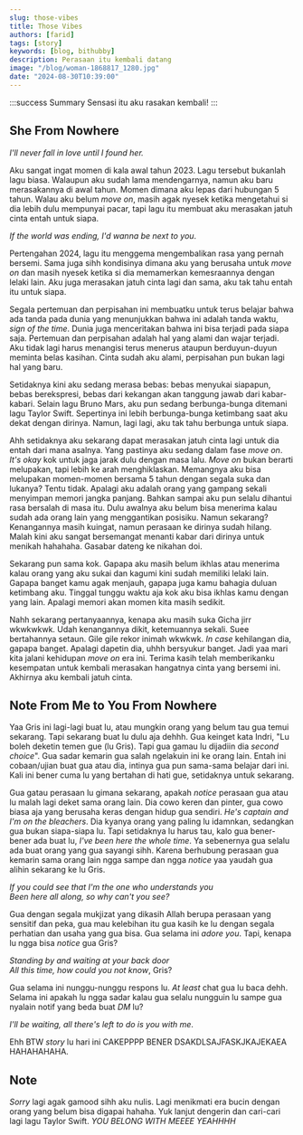 ```yaml
---
slug: those-vibes
title: Those Vibes
authors: [farid]
tags: [story]
keywords: [blog, bithubby]
description: Perasaan itu kembali datang
image: "/blog/woman-1868817_1280.jpg"
date: "2024-08-30T10:39:00"
---
```


:::success Summary
Sensasi itu aku rasakan kembali!
:::

<!-- truncate -->

## She From Nowhere

_I'll never fall in love until I found her._

Aku sangat ingat momen di kala awal tahun 2023. Lagu tersebut bukanlah lagu biasa. Walaupun aku sudah lama mendengarnya, namun aku baru merasakannya di awal tahun. Momen dimana aku lepas dari hubungan 5 tahun. Walau aku belum _move on_, masih agak nyesek ketika mengetahui si dia lebih dulu mempunyai pacar, tapi lagu itu membuat aku merasakan jatuh cinta entah untuk siapa.

_If the world was ending, I'd wanna be next to you_.

Pertengahan 2024, lagu itu menggema mengembalikan rasa yang pernah bersemi. Sama juga sihh kondisinya dimana aku yang berusaha untuk _move on_ dan masih nyesek ketika si dia memamerkan kemesraannya dengan lelaki lain. Aku juga merasakan jatuh cinta lagi dan sama, aku tak tahu entah itu untuk siapa.

Segala pertemuan dan perpisahan ini membuatku untuk terus belajar bahwa ada tanda pada dunia yang menunjukkan bahwa ini adalah tanda waktu, _sign of the time_. Dunia juga menceritakan bahwa ini bisa terjadi pada siapa saja. Pertemuan dan perpisahan adalah hal yang alami dan wajar terjadi. Aku tidak lagi harus menangisi terus menerus ataupun berduyun-duyun meminta belas kasihan. Cinta sudah aku alami, perpisahan pun bukan lagi hal yang baru.

Setidaknya kini aku sedang merasa bebas: bebas menyukai siapapun, bebas berekspresi, bebas dari kekangan akan tanggung jawab dari kabar-kabari. Selain lagu Bruno Mars, aku pun sedang berbunga-bunga ditemani lagu Taylor Swift. Sepertinya ini lebih berbunga-bunga ketimbang saat aku dekat dengan dirinya. Namun, lagi lagi, aku tak tahu berbunga untuk siapa.

Ahh setidaknya aku sekarang dapat merasakan jatuh cinta lagi untuk dia entah dari mana asalnya. Yang pastinya aku sedang dalam fase _move on_. _It's okay_ kok untuk jaga jarak dulu dengan masa lalu. _Move on_ bukan berarti melupakan, tapi lebih ke arah menghiklaskan. Memangnya aku bisa melupakan momen-momen bersama 5 tahun dengan segala suka dan lukanya? Tentu tidak. Apalagi aku adalah orang yang gampang sekali menyimpan memori jangka panjang. Bahkan sampai aku pun selalu dihantui rasa bersalah di masa itu. Dulu awalnya aku belum bisa menerima kalau sudah ada orang lain yang menggantikan posisiku. Namun sekarang? Kenangannya masih kuingat, namun perasaan ke dirinya sudah hilang. Malah kini aku sangat bersemangat menanti kabar dari dirinya untuk menikah hahahaha. Gasabar dateng ke nikahan doi.

Sekarang pun sama kok. Gapapa aku masih belum ikhlas atau menerima kalau orang yang aku sukai dan kagumi kini sudah memiliki lelaki lain. Gapapa banget kamu agak menjauh, gapapa juga kamu bahagia duluan ketimbang aku. Tinggal tunggu waktu aja kok aku bisa ikhlas kamu dengan yang lain. Apalagi memori akan momen kita masih sedikit.

Nahh sekarang pertanyaannya, kenapa aku masih suka Gicha jirr wkwkwkwk. Udah kenangannya dikit, ketemuannya sekali. Suee bertahannya setaun. Gile gile rekor inimah wkwkwk. _In case_ kehilangan dia, gapapa banget. Apalagi dapetin dia, uhhh bersyukur banget. Jadi yaa mari kita jalani kehidupan _move on_ era ini. Terima kasih telah memberikanku kesempatan untuk kembali merasakan hangatnya cinta yang bersemi ini. Akhirnya aku kembali jatuh cinta.

## Note From Me to You From Nowhere

Yaa Gris ini lagi-lagi buat lu, atau mungkin orang yang belum tau gua temui sekarang. Tapi sekarang buat lu dulu aja dehhh. Gua keinget kata Indri, "Lu boleh deketin temen gue (lu Gris). Tapi gua gamau lu dijadiin dia _second choice_". Gua sadar kemarin gua salah ngelakuin ini ke orang lain. Entah ini cobaan/ujian buat gua atau dia, intinya gua pun sama-sama belajar dari ini. Kali ini bener cuma lu yang bertahan di hati gue, setidaknya untuk sekarang.

Gua gatau perasaan lu gimana sekarang, apakah _notice_ perasaan gua atau lu malah lagi deket sama orang lain. Dia cowo keren dan pinter, gua cowo biasa aja yang berusaha keras dengan hidup gua sendiri. _He's captain and I'm on the bleachers_. Dia kyanya orang yang paling lu idamnkan, sedangkan gua bukan siapa-siapa lu. Tapi setidaknya lu harus tau, kalo gua bener-bener ada buat lu, _I've been here the whole time_. Ya sebenernya gua selalu ada buat orang yang gua sayangi sihh. Karena berhubung perasaan gua kemarin sama orang lain ngga sampe dan ngga _notice_ yaa yaudah gua alihin sekarang ke lu Gris.

_If you could see that I'm the one who understands you_ <br />
_Been here all along, so why can't you see?_ <br />

Gua dengan segala mukjizat yang dikasih Allah berupa perasaan yang sensitif dan peka, gua mau kelebihan itu gua kasih ke lu dengan segala perhatian dan usaha yang gua bisa. Gua selama ini _adore you_. Tapi, kenapa lu ngga bisa _notice_ gua Gris?

_Standing by and waiting at your back door_<br />
_All this time, how could you not know_, Gris? <br />

Gua selama ini nunggu-nunggu respons lu. _At least_ chat gua lu baca dehh. Selama ini apakah lu ngga sadar kalau gua selalu nungguin lu sampe gua nyalain notif yang beda buat _DM_ lu?

_I'll be waiting, all there's left to do is you with me_.

Ehh BTW _story_ lu hari ini CAKEPPPP BENER DSAKDLSAJFASKJKAJEKAEA HAHAHAHAHA.

## Note

_Sorry_ lagi agak gamood sihh aku nulis. Lagi menikmati era bucin dengan orang yang belum bisa digapai hahaha. Yuk lanjut dengerin dan cari-cari lagi lagu Taylor Swift. _YOU BELONG WITH MEEEE YEAHHHH_
